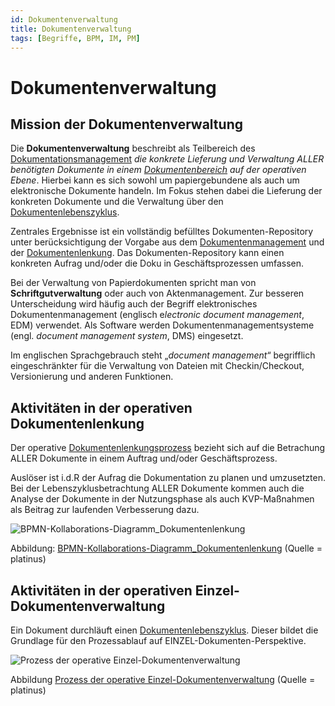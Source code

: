 ```yaml
---
id: Dokumentenverwaltung
title: Dokumentenverwaltung 
tags: [Begriffe, BPM, IM, PM]
---
```


# Dokumentenverwaltung 

## Mission der Dokumentenverwaltung

Die **Dokumentenverwaltung** beschreibt als Teilbereich des [Dokumentationsmanagement](/docs/Glossar/D-Glossar/Dokumentationsmanagement/) *die konkrete Lieferung und Verwaltung ALLER benötigten Dokumente in einem [Dokumentenbereich](/docs/Glossar/D-Glossar/Dokumentenklasse/) auf der operativen Ebene*. Hierbei kann es sich sowohl um papiergebundene als auch um elektronische Dokumente handeln. Im Fokus stehen dabei die Lieferung der konkreten Dokumente und die Verwaltung über den [Dokumentenlebenszyklus](docs/Glossar/D-Glossar/Dokumentenlebenszyklus/). 

Zentrales Ergebnisse ist ein vollständig befülltes Dokumenten-Repository unter berücksichtigung der Vorgabe aus dem [Dokumentenmanagement](/docs/Glossar/D-Glossar/Dokumentenmanagement/) und der [Dokumentenlenkung](/docs/Glossar/D-Glossar/Dokumentenlenkung/). Das Dokumenten-Repository kann einen konkreten Aufrag und/oder die Doku in Geschäftsprozessen umfassen.  

Bei der Verwaltung von Papierdokumenten spricht man von **Schriftgutverwaltung** oder auch von Aktenmanagement. Zur besseren Unterscheidung wird häufig auch der Begriff elektronisches Dokumentenmanagement (englisch e*lectronic document management*, EDM) verwendet. Als Software werden Dokumentenmanagementsysteme (engl. *document management system*, DMS) eingesetzt.

Im englischen Sprachgebrauch steht „*document management*“ begrifflich eingeschränkter für die Verwaltung von Dateien mit Checkin/Checkout, Versionierung und anderen Funktionen.



## Aktivitäten in der operativen Dokumentenlenkung

Der operative [Dokumentenlenkungsprozess](/docs/Glossar/D-Glossar/Dokumentenlenkung/) bezieht sich auf die Betrachung ALLER Dokumente in einem Auftrag und/oder Geschäftsprozess. 

Auslöser ist i.d.R der Aufrag die Dokumentation zu planen und umzusetzten. Bei der Lebenszyklusbetrachtung ALLER Dokumente kommen auch die Analyse der Dokumente in der Nutzungsphase als auch KVP-Maßnahmen als Beitrag zur laufenden Verbesserung dazu. 

![BPMN-Kollaborations-Diagramm_Dokumentenlenkung](/img/BPMN-Kollaborations-Diagramm_Dokumentenlenkung.png)

Abbildung: [BPMN-Kollaborations-Diagramm_Dokumentenlenkung](/img/BPMN-Kollaborations-Diagramm_Dokumentenlenkung.png) (Quelle = platinus)



## Aktivitäten in der operativen Einzel-Dokumentenverwaltung 

Ein Dokument durchläuft einen [Dokumentenlebenszyklus](/docs/Glossar/D-Glossar/Dokumentenlebenszyklus/). Dieser bildet die Grundlage für den Prozessablauf auf EINZEL-Dokumenten-Perspektive.  

![Prozess der operative Einzel-Dokumentenverwaltung](/img/platinus-BPMN-Kollaborationsdiagramme_Dokumentenmanagement.png) 

Abbildung [Prozess der operative Einzel-Dokumentenverwaltung](/img/platinus-BPMN-Kollaborationsdiagramme_Dokumentenmanagement.png) (Quelle = platinus)
